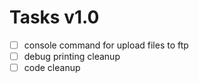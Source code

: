 # Tasks v1.0
-[ ] console command for upload files to ftp
-[ ] debug printing cleanup
-[ ] code cleanup
